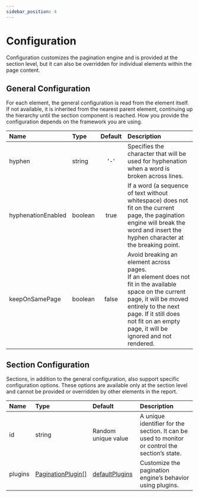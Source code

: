```yaml
---
sidebar_position: 4
---
```


# Configuration

Configuration customizes the pagination engine and is provided at the section level, but it can also be overridden for individual elements within the page content.

## General Configuration

For each element, the general configuration is read from the element itself. If not available, it is inherited from the nearest parent element, continuing up the hierarchy until the section component is reached. How you provide the configuration depends on the framework you are using.

| Name               | Type    | Default | Description                                                                                                                                                                                                                                      |
| :----------------- | :------ | :-----: | :----------------------------------------------------------------------------------------------------------------------------------------------------------------------------------------------------------------------------------------------- |
| hyphen             | string  |   '-'   | Specifies the character that will be used for hyphenation when a word is broken across lines.                                                                                                                                                    |
| hyphenationEnabled | boolean |  true   | If a word (a sequence of text without whitespace) does not fit on the current page, the pagination engine will break the word and insert the hyphen character at the breaking point.                                                             |
| keepOnSamePage     | boolean |  false  | Avoid breaking an element across pages.<br /> If an element does not fit in the available space on the current page, it will be moved entirely to the next page. If it still does not fit on an empty page, it will be ignored and not rendered. |

## Section Configuration

Sections, in addition to the general configuration, also support specific configuration options. These options are available only at the section level and cannot be provided or overridden by other elements in the report.

| Name    | Type                            | Default                                     | Description                                                                                    |
| :------ | :------------------------------ | :------------------------------------------ | :--------------------------------------------------------------------------------------------- |
| id      | string                          | Random unique value                         | A unique identifier for the section. It can be used to monitor or control the section’s state. |
| plugins | [PaginationPlugin[]](plugin.md) | [defaultPlugins](plugin.md#default-plugins) | Customize the pagination engine’s behavior using plugins.                                      |
